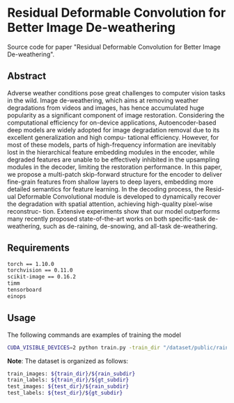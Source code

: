# Residual Deformable Convolution for Better Image De-weathering

Source code for paper "Residual Deformable Convolution for Better Image De-weathering".

## Abstract

Adverse weather conditions pose great challenges to computer vision tasks in the wild. Image de-weathering, which aims at removing weather degradations from videos and images, has hence accumulated huge popularity as a significant component of image restoration. Considering the computational efficiency for on-device applications, Autoencoder-based deep models are widely adopted for image degradation removal due to its excellent generalization and high compu- tational efficiency. However, for most of these models, parts of high-frequency information are inevitably lost in the hierarchical feature embedding modules in the encoder, while degraded features are unable to be effectively inhibited in the upsampling modules in the decoder, limiting the restoration performance. In this paper, we propose a multi-patch skip-forward structure for the encoder to deliver fine-grain features from shallow layers to deep layers, embedding more detailed semantics for feature learning. In the decoding process, the Resid- ual Deformable Convolutional module is developed to dynamically recover the degradation with spatial attention, achieving high-quality pixel-wise reconstruc- tion. Extensive experiments show that our model outperforms many recently proposed state-of-the-art works on both specific-task de-weathering, such as de-raining, de-snowing, and all-task de-weathering.

## Requirements

```bash
torch == 1.10.0
torchvision == 0.11.0
scikit-image == 0.16.2
timm
tensorboard
einops
```

## Usage

The following commands are examples of training the model
```bash
CUDA_VISIBLE_DEVICES=2 python train.py -train_dir "/dataset/public/raindrop/test" -test_dir "/dataset/public/raindrop/train" -rain_subdir "data" -gt_subdir "gt"
```

**Note**: The dataset is organized as follows:
```bash
train_images: ${train_dir}/${rain_subdir}
train_labels: ${train_dir}/${gt_subdir}
test_images: ${test_dir}/${rain_subdir}
test_labels: ${test_dir}/${gt_subdir}
```
